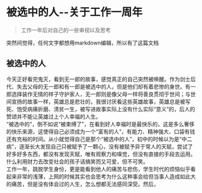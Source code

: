 # 被选中的人--关于工作一周年

> 工作一年后对自己的一些审视以及思考

突然间觉得，任何文字都想用markdown编辑，所以有了这篇文档  

## 被选中的人

今天正好看完鬼灭，看到无一郎的故事，感觉真正的自己突然被唤醒。作为剑士后代、失去父母的无一郎和有一郎是被选中的人，但是他们却有着悲惨的身世。有一郎选择装作无情的样子守护家人，无一郎则是像父母一样将善良贯彻于世间；与世间宣扬的故事一样，英雄总是悲壮的，我很讨厌看这些英雄故事，英雄总是被写死、饱受病痛折磨、清贫一生，被写进故事实际上没有什么实际“意义”的，后人的赞颂并不能让英雄过上个人幸福的人生。  
“被选中的”，倒不如说“被束缚了”，在看到好人幸福时是最快乐的，这是多么奢侈的快乐来源，这使得自己必须成为一个“富有的人”，有能力、精神强大、口袋有钱还有充裕的时间。从小就觉得自己是那个“被选中的人”，初中的时候以为是“中二病”，逐渐长大发现自己只被赋予了一颗心，没有被赋予异于常人的天赋，尝试了好多好多东西，都没有发现天赋，唯有观察力和嗅觉，但没有直接的手段去运用。什么利用财力去改变社会的孩子话搞笑而又可爱，但不可笑。  
工作一年，跳脱学生身份，更是能看到他人的痛苦与悲伤，学生时代的烦恼似乎看起来非常的浅薄，上网的时候其实也会思考为什么这种事会给但当事人造成如此大的痛苦，但是没有体会过的人生，怎么想都无法感同深受。然后，